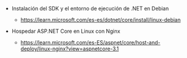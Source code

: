 - Instalación del SDK y el entorno de ejecución de .NET en Debian
    - https://learn.microsoft.com/es-es/dotnet/core/install/linux-debian

- Hospedar ASP.NET Core en Linux con Nginx
    - https://learn.microsoft.com/es-ES/aspnet/core/host-and-deploy/linux-nginx?view=aspnetcore-3.1
